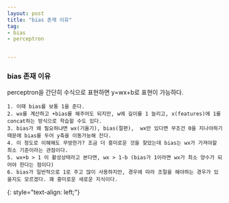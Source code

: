 ```yaml
---
layout: post
title: "bias 존재 이유"
tag:
- bias
- perceptron


---
```



### bias 존재 이유 

perceptron을 간단히 수식으로 표현하면 y=wx+b로 표현이 가능하다.

	1. 이때 bias를 보통 1을 준다.
	2. wx를 계산하고 +bias를 해주어도 되지만, w에 길이를 1 늘리고, x(features)에 1를 concat하는 방식으로 학습할 수도 있다.
	3. bias가 왜 필요하냐면 wx(기울기), bias(절편),  wx만 있다면 무조건 0을 지나야하기 때문에 bias를 두어 y축을 이동가능해 진다. 
	4. 이 정도로 이해해도 무방한가? 조금 더 흥미로운 것을 찾았는데 bias는 wx가 가져야할 최소 기준이라는 관점이다. 
	5. wx+b > 1 이 활성상태라고 본다면, wx > 1-b (bias가 1이라면 wx가 최소 양수가 되어야 한다는 점이다)
	6. bias가 일반적으로 1로 주고 많이 사용하지만, 경우에 따라 조절을 해야하는 경우가 있을지도 모르겠다. 꽤 흥미로운 새로운 지식이다.

{: style="text-align: left;"}

